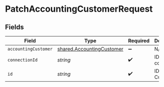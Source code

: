 # PatchAccountingCustomerRequest


## Fields

| Field                                                                  | Type                                                                   | Required                                                               | Description                                                            |
| ---------------------------------------------------------------------- | ---------------------------------------------------------------------- | ---------------------------------------------------------------------- | ---------------------------------------------------------------------- |
| `accountingCustomer`                                                   | [shared.AccountingCustomer](../../models/shared/accountingcustomer.md) | :heavy_minus_sign:                                                     | N/A                                                                    |
| `connectionId`                                                         | *string*                                                               | :heavy_check_mark:                                                     | ID of the connection                                                   |
| `id`                                                                   | *string*                                                               | :heavy_check_mark:                                                     | ID of the Customer                                                     |